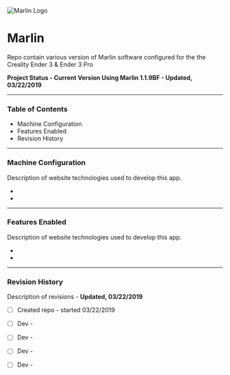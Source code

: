 ![Marlin Logo](/public/assets/images/marlin.png)

# Marlin
Repo contain various version of Marlin software configured for the the Creality Ender 3 & Ender 3 Pro




__Project Status - Current Version Using Marlin 1.1.9BF - Updated, 03/22/2019__

----

### Table of Contents

  -  Machine Configuration
  -  Features Enabled
  -  Revision History

----

### Machine Configuration

Description of website technologies used to develop this app.

- 
- 

----

### Features Enabled

Description of website technologies used to develop this app.

- 
- 

----

### Revision History 

Description of revisions - __Updated, 03/22/2019__

  - [ ] Created repo - started 03/22/2019
  - [ ] Dev - 
  - [ ] Dev - 
  - [ ] Dev - 
  - [ ] Dev - 


